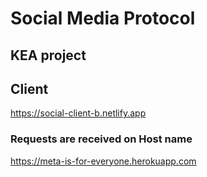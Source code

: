 # Social Media Protocol
## KEA project

## Client
https://social-client-b.netlify.app

### Requests are received on Host name
https://meta-is-for-everyone.herokuapp.com
